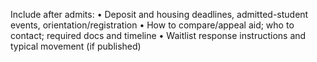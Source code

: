 Include after admits:
• Deposit and housing deadlines, admitted-student events, orientation/registration
• How to compare/appeal aid; who to contact; required docs and timeline
• Waitlist response instructions and typical movement (if published)